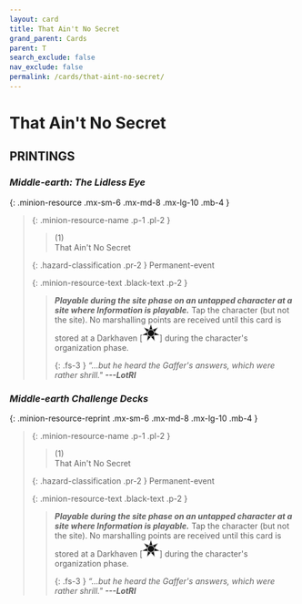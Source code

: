 ```yaml
---
layout: card
title: That Ain't No Secret
grand_parent: Cards
parent: T
search_exclude: false
nav_exclude: false
permalink: /cards/that-aint-no-secret/
---
```


# That Ain't No Secret


## PRINTINGS


### _Middle-earth: The Lidless Eye_

{: .minion-resource .mx-sm-6 .mx-md-8 .mx-lg-10 .mb-4 }
> {: .minion-resource-name .p-1 .pl-2 }
> > <div class="hazard-mp">(1)</div>
> > <div class="card-name">That Ain't No Secret</div>
>
> {: .hazard-classification .pr-2 }
> Permanent-event
>
> {: .minion-resource-text .black-text .p-2 }
> > ***Playable during the site phase on an untapped character at a site where Information is playable.*** Tap the character (but not the site). No marshalling points are received until this card is stored at a Darkhaven <nobr>[<img src="/assets/images/dark-haven.svg">]</nobr> during the character's organization phase.   
> > 
> > {: .fs-3 } 
> > _“...but he heard the Gaffer's answers, which were rather shrill."_ ***---&#65279;LotRI*** 
> 

### _Middle-earth Challenge Decks_

{: .minion-resource-reprint .mx-sm-6 .mx-md-8 .mx-lg-10 .mb-4 }
> {: .minion-resource-name .p-1 .pl-2 }
> > <div class="hazard-mp">(1)</div>
> > <div class="card-name">That Ain't No Secret</div>
>
> {: .hazard-classification .pr-2 }
> Permanent-event
>
> {: .minion-resource-text .black-text .p-2 }
> > ***Playable during the site phase on an untapped character at a site where Information is playable.*** Tap the character (but not the site). No marshalling points are received until this card is stored at a Darkhaven <nobr>[<img src="/assets/images/dark-haven.svg">]</nobr> during the character's organization phase.   
> > 
> > {: .fs-3 } 
> > _“...but he heard the Gaffer's answers, which were rather shrill."_ ***---&#65279;LotRI*** 
> 
